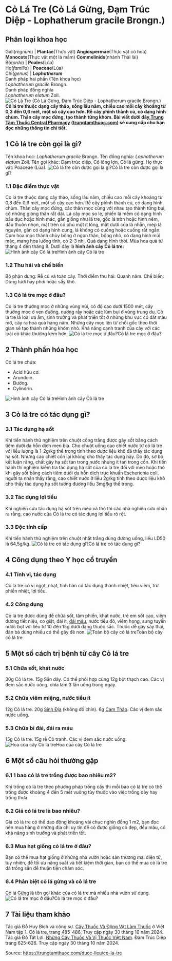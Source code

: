 # Cỏ Lá Tre (Cỏ Lá Gừng, Đạm Trúc Diệp - Lophatherum gracile Brongn.)

Phân loại khoa học  
---  
Giới(_regnum_) |  **Plantae**(Thực vật) **Angiospermae**(Thực vật có hoa) **Monocots**(Thực vật một lá mầm) **Commelinids**(nhánh Thài lài)  
Bộ(_ordo_) | **Poales**(Lúa)  
Họ(_familia_) | **Poaceae**(Lúa)  
Chi(_genus_) | **_Lophatherum_**  
Danh pháp hai phần (Tên khoa học)  
_Lophatherum gracile_ Brongn.  
Danh pháp đồng nghĩa  
_Lophatherum elatum_ Zoll.  
![Cỏ Lá Tre \(Cỏ Lá Gừng, Đạm Trúc Diệp - Lophatherum gracile Brongn.\)](https://trungtamthuoc.com/images/others/co-la-tre-8187.jpg)
**Cỏ lá tre thuộc dạng cây thảo, sống lâu năm, chiều cao mỗi cây khoảng từ 0,3 đến 0,6 mét, một số cây cao hơn. Rễ cây phình thành củ, có dạng hình chùm. Thân cây mọc đứng, tạo thành từng khóm. Bài viết dưới đây,[Trung Tâm Thuốc Central Pharmacy](https://trungtamthuoc.com/ "Trung Tâm Thuốc Central Pharmacy") ([trungtamthuoc.com](https://trungtamthuoc.com/ "trungtamthuoc.com")) sẽ cung cấp cho bạn đọc những thông tin chi tiết.**
##  1 Cỏ lá tre còn gọi là gì?
Tên khoa học: _Lophatherum gracile_ Brongn.
Tên đồng nghĩa: _Lophatherum elatum_ Zoll.
Tên gọi khác: Đạm trúc diệp, Cỏ lông lợn, Cỏ lá gừng.
Họ thực vật: Poaceae (Lúa).
![Cỏ lá tre còn được gọi là gì?](https://trungtamthuoc.com/images/item/co-la-tre-0.jpg)Cỏ lá tre còn được gọi là gì?
### 1.1 Đặc điểm thực vật
Cỏ lá tre thuộc dạng cây thảo, sống lâu năm, chiều cao mỗi cây khoảng từ 0,3 đến 0,6 mét, một số cây cao hơn.
Rễ cây phình thành củ, có dạng hình chùm. Thân cây mọc đứng, các thân mọc cùng với nhau tạo thành từng bụi, có những gióng thân rất dài.
Lá cây mọc so le, phiến lá mềm có dạng hình bầu dục hoặc hình mác, gần giống như lá tre, gốc lá tròn hoặc hình nêm, đầu thuôn nhọn, mặt trên có phủ một ít lông, mặt dưới của lá nhẵn, mép lá nguyên, gân có dạng hình cung, lá không có cuống hoặc cuống rất ngắn.
Cụm hoa mọc thành chùy bông ở ngọn thân, bông nhỏ, có dạng hình mũi mác, mang hoa lưỡng tính, có 2-3 nhị.
Quả dạng hình thoi.
Mùa hoa quả từ tháng 4 đến tháng 8.
Dưới đây là **hình ảnh cây Cỏ lá tre:**
![Hình ảnh cây Cỏ lá tre](https://trungtamthuoc.com/images/item/co-la-tre-1.jpg)Hình ảnh cây Cỏ lá tre
### 1.2 Thu hái và chế biến
Bộ phận dùng: Rễ củ và toàn cây.
Thời điểm thu hái: Quanh năm.
Chế biến: Dùng tươi hay phơi hoặc sấy khô.
### 1.3 Cỏ lá tre mọc ở đâu?
Cỏ lá tre thường mọc ở những vùng núi, có độ cao dưới 1500 mét, cây thường mọc ở ven đường, nương rẫy hoặc các lùm bụi ở vùng trung du.
Cỏ lá tre là loài ưa ẩm, sinh trưởng và phát triển tốt ở những khu vực có đất màu mỡ, cây ra hoa quả hàng năm. Những cây mọc lên từ chồi gốc theo thời gian sẽ tạo thành những khóm nhỏ. Khả năng cạnh tranh của cây với các loài cỏ khác thường kém hơn.
![Cỏ lá tre mọc ở đâu?](https://trungtamthuoc.com/images/item/co-la-tre-2.jpg)Cỏ lá tre mọc ở đâu?
##  2 Thành phần hóa học
Cỏ lá tre chứa:
  * Acid hữu cơ.
  * Arundoin.
  * Đường.
  * Cylindrin.

![Hình ảnh cây Cỏ lá tre](https://trungtamthuoc.com/images/item/co-la-tre-3.jpg)Hình ảnh cây Cỏ lá tre
##  3 Cỏ lá tre có tác dụng gì?
### 3.1 Tác dụng hạ sốt
Khi tiến hành thử nghiệm trên chuột cống trắng được gây sốt bằng cách tiêm dưới da hỗn dịch men bia. Cho chuột uống cao chiết nước từ cỏ lá tre với liều lượng là 1-2g/kg thể trọng tính theo dược liệu khô đã thấy tác dụng hạ sốt. Nhưng cao chiết cồn lại không cho thấy tác dụng này. Do đó, sơ bộ kết luận rằng, chất gây hạ sốt tan trong nước nhưng ít tan trong cồn.
Khi tiến hành thí nghiệm kiểm tra tác dụng hạ sốt của cỏ lá tre đối với mèo hoặc thỏ khi gây sốt bằng cách tiêm dưới da hỗn dịch trực khuẩn Escherichia coli, người ta nhận thấy rằng, cao chiết nước ở liều 2g/kg tính theo dược liệu khô cho thấy tác dụng hạ sốt tương đương liều 3mg/kg thể trọng.
### 3.2 Tác dụng lợi tiểu
Khi nghiên cứu tác dụng hạ sốt trên mèo và thỏ thì các nhà nghiên cứu nhận ra rằng, cao nước của Cỏ lá tre có tác dụng lợi tiểu rõ rệt.
### 3.3 Độc tính cấp
Khi tiến hành thử nghiệm trên chuột nhắt trắng dùng đường uống, liều LD50 là 64,5g/kg.
![Cỏ lá tre có tác dụng gì?](https://trungtamthuoc.com/images/item/co-la-tre-4.jpg)Cỏ lá tre có tác dụng gì?
##  4 Công dụng theo Y học cổ truyền
### 4.1 Tính vị, tác dụng
Cỏ lá tre có vị ngọt, nhạt, tính hàn có tác dụng thanh nhiệt, tiêu viêm, trừ phiền nhiệt, lợi tiểu.
### 4.2 Công dụng
Cỏ lá tre được dùng để chữa sốt, tâm phiền, khát nước, trẻ em sốt cao, viêm đường tiết niệu, co giật, đái ít, [đái máu](https://trungtamthuoc.com/bai-viet/dai-mau-nguyen-nhan-chan-doan-cach-phong-va-dieu-tri-benh "đái máu"), nước tiểu đỏ, viêm họng, sưng tuyến nước bọt với liều từ 10 đến 15g dưới dạng thuốc sắc.
Thuốc dễ gây sảy thai, đàn bà dùng nhiều có thể gây đẻ non.
![Toàn bộ cây cỏ lá tre](https://trungtamthuoc.com/images/item/co-la-tre-5.jpg)Toàn bộ cây cỏ lá tre
##  5 Một số cách trị bệnh từ cây Cỏ lá tre
### 5.1 Chữa sốt, khát nước
30g Cỏ lá tre.
15g Sắn dây.
Có thể phối hợp cùng 12g bột thạch cao.
Các vị đem sắc nước uống, chia làm 3 lần uống trong ngày.
### 5.2 Chữa viêm miệng, nước tiểu ít
12g Cỏ lá tre.
20g [Sinh Địa](https://trungtamthuoc.com/hoat-chat/sinh-dia "Sinh Địa") (không đồ chín).
6g [Cam Thảo](https://trungtamthuoc.com/duoc-lieu/cam-thao-32 "Cam Thảo").
Các vị đem sắc nước uống.
### 5.3 Chữa bí đái, đái ra máu
15g Cỏ lá tre.
15g rễ Cỏ tranh.
Các vị đem sắc nước uống.
![Hoa của cây Cỏ lá tre](https://trungtamthuoc.com/images/item/co-la-tre-6.jpg)Hoa của cây Cỏ lá tre
##  6 Một số câu hỏi thường gặp
### 6.1 1 bao cỏ lá tre trồng được bao nhiêu m2?
Khi trồng cỏ lá tre theo phương pháp trồng cấy thì mỗi bao cỏ lá tre có thể trồng được khoảng 4 đến 5 mét vuông tùy thuộc vào việc trồng dày hay trồng thưa.
### 6.2 Giá cỏ lá tre là bao nhiêu?
Giá cỏ lá tre có thể dao động khoảng vài chục nghìn đồng 1 m2, bạn đọc nên mua hàng ở những địa chỉ uy tín để có được giống cỏ đẹp, đều màu, có khả năng sinh trưởng và phát triển tốt.
### 6.3 Mua hạt giống cỏ lá tre ở đâu?
Bạn có thể mua hạt giống ở những nhà vườn hoặc sàn thương mại điện tử, tuy nhiên, để tối ưu năng suất và tiết kiệm thời gian, bạn có thể mua cỏ lá tre đã trồng sẵn để thuận tiện chăm sóc.
### 6.4 Phân biệt cỏ lá gừng và cỏ lá tre
Cỏ lá [Gừng](https://trungtamthuoc.com/hoat-chat/gung "Gừng") là tên gọi khác của cỏ lá tre mà nhiều nhà vườn sử dụng.
![Cỏ lá tre mọc ở đâu?](https://trungtamthuoc.com/images/item/co-la-tre-7.jpg)Cỏ lá tre mọc ở đâu?
##  7 Tài liệu tham khảo
Tác giả Đỗ Huy Bích và cộng sự. [Cây Thuốc Và Động Vật Làm Thuốc](https://trungtamthuoc.com/bai-viet/doc-online-va-tai-mien-phi-pdf-sach-cay-thuoc-va-dong-vat-lam-thuoc-o-viet-nam "Cây Thuốc Và Động Vật Làm Thuốc") ở Việt Nam tập 1. Cỏ lá tre, trang 485-486. Truy cập ngày 30 tháng 10 năm 2024.
Tác giả Đỗ Tất Lợi. [Những Cây Thuốc Và Vị Thuốc Việt Nam](https://trungtamthuoc.com/duoc-lieu "Những Cây Thuốc Và Vị Thuốc Việt Nam"). Đạm Trúc Diệp trang 625-626. Truy cập ngày 30 tháng 10 năm 2024.


Source: https://trungtamthuoc.com/duoc-lieu/co-la-tre
